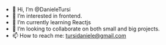 - 👋 Hi, I’m @DanieleTursi
- 👀 I’m interested in frontend.
- 🌱 I’m currently learning Reactjs
- 💞️ I’m looking to collaborate on both small and big projects.
- 📫 How to reach me: tursidaniele@gmail.com
